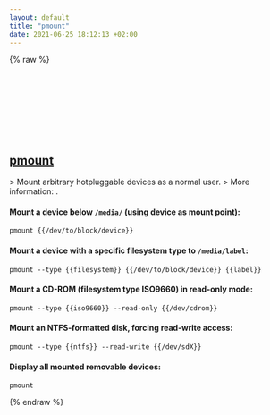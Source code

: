 ```yaml
---
layout: default
title: "pmount"
date: 2021-06-25 18:12:13 +02:00
---
```

{% raw %}
<h2 id="pmount">
  <a href="/en/linux/pmount.html">pmount</a> <a href="#pmount"><svg class="icon">
    <use href="/assets/images/unicode_sprite.svg#link" />
  </svg></a>
</h2>
> Mount arbitrary hotpluggable devices as a normal user.
> More information: <https://manned.org/pmount>.

#### Mount a device below `/media/` (using device as mount point):
```shell
pmount {{/dev/to/block/device}}
```
#### Mount a device with a specific filesystem type to `/media/label`:
```shell
pmount --type {{filesystem}} {{/dev/to/block/device}} {{label}}
```
#### Mount a CD-ROM (filesystem type ISO9660) in read-only mode:
```shell
pmount --type {{iso9660}} --read-only {{/dev/cdrom}}
```
#### Mount an NTFS-formatted disk, forcing read-write access:
```shell
pmount --type {{ntfs}} --read-write {{/dev/sdX}}
```
#### Display all mounted removable devices:
```shell
pmount
```
{% endraw %}